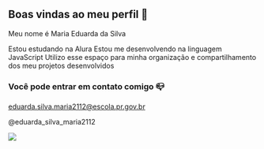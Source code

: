 ## Boas vindas ao meu perfil 💙

Meu nome é Maria Eduarda da Silva

Estou estudando na Alura
Estou me desenvolvendo na linguagem JavaScript
Utilizo esse espaço para minha organização e compartilhamento dos meu projetos desenvolvidos


### Você pode entrar em contato comigo 📪

eduarda.silva.maria2112@escola.pr.gov.br

@eduarda_silva_maria2112

![](https://media.tenor.com/9fuSqdAKAMIAAAAi/nerd.gif)
